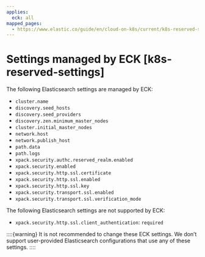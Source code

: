 ```yaml
---
applies:
  eck: all
mapped_pages:
  - https://www.elastic.co/guide/en/cloud-on-k8s/current/k8s-reserved-settings.html
---
```


# Settings managed by ECK [k8s-reserved-settings]

The following Elasticsearch settings are managed by ECK:

* `cluster.name`
* `discovery.seed_hosts`
* `discovery.seed_providers`
* `discovery.zen.minimum_master_nodes`
* `cluster.initial_master_nodes`
* `network.host`
* `network.publish_host`
* `path.data`
* `path.logs`
* `xpack.security.authc.reserved_realm.enabled`
* `xpack.security.enabled`
* `xpack.security.http.ssl.certificate`
* `xpack.security.http.ssl.enabled`
* `xpack.security.http.ssl.key`
* `xpack.security.transport.ssl.enabled`
* `xpack.security.transport.ssl.verification_mode`

The following Elasticsearch settings are not supported by ECK:

* `xpack.security.http.ssl.client_authentication`: `required`

::::{warning}
It is not recommended to change these ECK settings. We don’t support user-provided Elasticsearch configurations that use any of these settings.
::::

